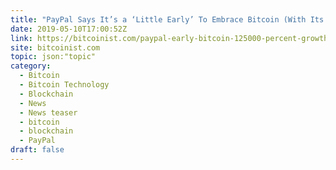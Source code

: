 ```yaml
---
title: "PayPal Says It’s a ‘Little Early’ To Embrace Bitcoin (With Its 125,000% Gains)"
date: 2019-05-10T17:00:52Z
link: https://bitcoinist.com/paypal-early-bitcoin-125000-percent-growth/?utm_medium=RSS&utm_source=hune
site: bitcoinist.com
topic: json:"topic"
category:
  - Bitcoin
  - Bitcoin Technology
  - Blockchain
  - News
  - News teaser
  - bitcoin
  - blockchain
  - PayPal
draft: false
---
```

